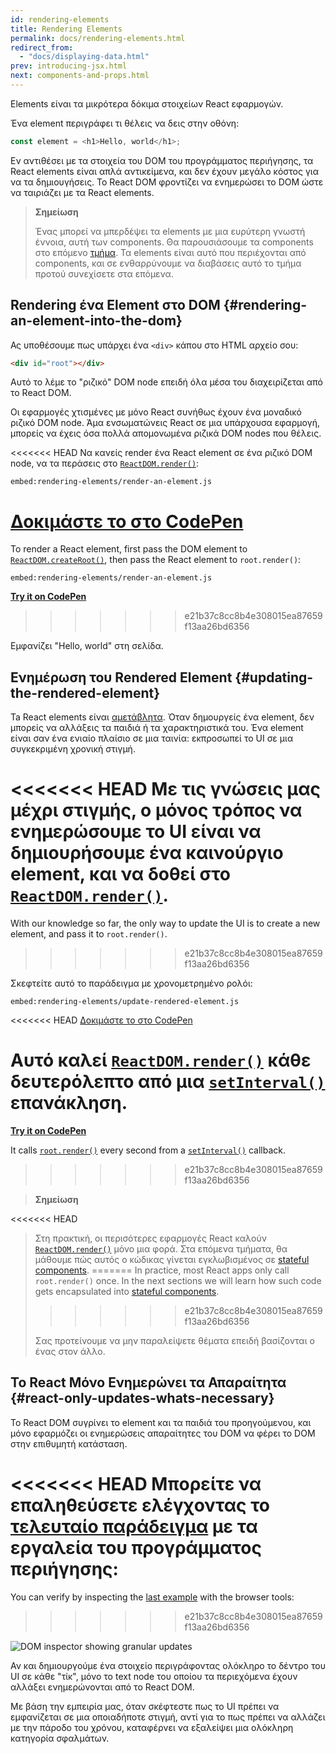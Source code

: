 ```yaml
---
id: rendering-elements
title: Rendering Elements
permalink: docs/rendering-elements.html
redirect_from:
  - "docs/displaying-data.html"
prev: introducing-jsx.html
next: components-and-props.html
---
```


Elements είναι τα μικρότερα δόκιμα στοιχείων React εφαρμογών.

Ένα element περιγράφει τι θέλεις να δεις στην οθόνη:

```js
const element = <h1>Hello, world</h1>;
```

Εν αντιθέσει με τα στοιχεία του DOM του προγράμματος περιήγησης, τα React elements είναι απλά αντικείμενα, και δεν έχουν μεγάλο κόστος για να τα δημιουγήσεις. Το React DOM φροντίζει να ενημερώσει το DOM ώστε να ταιριάζει με τα React elements.

>**Σημείωση**
>
>Ένας μπορεί να μπερδέψει τα elements με μια ευρύτερη γνωστή έννοια, αυτή των components. Θα παρουσιάσουμε τα components στο επόμενο [τμήμα](/docs/components-and-props.html). Τα elements είναι αυτό που περιέχονται από components, και σε ενθαρρύνουμε να διαβάσεις αυτό το τμήμα προτού συνεχίσετε στα επόμενα.

## Rendering ένα Element στο DOM {#rendering-an-element-into-the-dom}

Ας υποθέσουμε πως υπάρχει ένα `<div>` κάπου στο HTML αρχείο σου:

```html
<div id="root"></div>
```

Αυτό το λέμε το "ριζικό" DOM node επειδή όλα μέσα του διαχειρίζεται από το React DOM.

Οι εφαρμογές χτισμένες με μόνο React συνήθως έχουν ένα μοναδικό ριζικό DOM node. Άμα ενσωματώνεις React σε μια υπάρχουσα εφαρμογή, μπορείς να έχεις όσα πολλά απομονωμένα ριζικά DOM nodes που θέλεις.

<<<<<<< HEAD
Να κανείς render ένα React element σε ένα ριζικό DOM node, να τα περάσεις στο
[`ReactDOM.render()`](/docs/react-dom.html#render):

`embed:rendering-elements/render-an-element.js`

[Δοκιμάστε το στο CodePen](codepen://rendering-elements/render-an-element)
=======
To render a React element, first pass the DOM element to [`ReactDOM.createRoot()`](/docs/react-dom-client.html#createroot), then pass the React element to `root.render()`:

`embed:rendering-elements/render-an-element.js`

**[Try it on CodePen](https://codepen.io/gaearon/pen/ZpvBNJ?editors=1010)**
>>>>>>> e21b37c8cc8b4e308015ea87659f13aa26bd6356

Εμφανίζει "Hello, world" στη σελίδα.

## Ενημέρωση του Rendered Element {#updating-the-rendered-element}

Ta React elements είναι [αμετάβλητα](https://en.wikipedia.org/wiki/Immutable_object). Όταν δημουργείς ένα element, δεν μπορείς να αλλάξεις τα παιδιά ή τα χαρακτηριστικά του. Ένα element είναι σαν ένα ενιαίο πλαίσιο σε μια ταινία: εκπροσωπεί το UI σε μια συγκεκριμένη χρονική στιγμή.

<<<<<<< HEAD
Με τις γνώσεις μας μέχρι στιγμής, ο μόνος τρόπος να ενημερώσουμε το UI είναι να δημιουρήσουμε ένα καινούργιο element, και να δοθεί στο [`ReactDOM.render()`](/docs/react-dom.html#render).
=======
With our knowledge so far, the only way to update the UI is to create a new element, and pass it to `root.render()`.
>>>>>>> e21b37c8cc8b4e308015ea87659f13aa26bd6356

Σκεφτείτε αυτό το παράδειγμα με χρονομετρημένο ρολόι:

`embed:rendering-elements/update-rendered-element.js`

<<<<<<< HEAD
[Δοκιμάστε το στο CodePen](codepen://rendering-elements/update-rendered-element)

Αυτό καλεί [`ReactDOM.render()`](/docs/react-dom.html#render) κάθε δευτερόλεπτο από μια [`setInterval()`](https://developer.mozilla.org/en-US/docs/Web/API/WindowTimers/setInterval) επανάκληση.
=======
**[Try it on CodePen](https://codepen.io/gaearon/pen/gwoJZk?editors=1010)**

It calls [`root.render()`](/docs/react-dom.html#render) every second from a [`setInterval()`](https://developer.mozilla.org/en-US/docs/Web/API/WindowTimers/setInterval) callback.
>>>>>>> e21b37c8cc8b4e308015ea87659f13aa26bd6356

>**Σημείωση**
>
<<<<<<< HEAD
>Στη πρακτική, οι περισότερες εφαρμογές React καλούν [`ReactDOM.render()`](/docs/react-dom.html#render) μόνο μια φορά. Στα επόμενα τμήματα, θα μάθουμε πώς αυτός ο κώδικας γίνεται εγκλωβισμένος σε [stateful components](/docs/state-and-lifecycle.html).
=======
>In practice, most React apps only call `root.render()` once. In the next sections we will learn how such code gets encapsulated into [stateful components](/docs/state-and-lifecycle.html).
>>>>>>> e21b37c8cc8b4e308015ea87659f13aa26bd6356
>
>Σας προτείνουμε να μην παραλείψετε θέματα επειδή βασίζονται ο ένας στον άλλο.

## Το React Μόνο Ενημερώνει τα Απαραίτητα {#react-only-updates-whats-necessary}

Το React DOM συγρίνει το element και τα παιδιά του προηγούμενου, και μόνο εφαρμόζει οι ενημερώσεις απαραίτητες του DOM να φέρει το DOM στην επιθυμητή κατάσταση.

<<<<<<< HEAD
Μπορείτε να επαληθεύσετε ελέγχοντας το [τελευταίο παράδειγμα](codepen://rendering-elements/update-rendered-element) με τα εργαλεία του προγράμματος περιήγησης:
=======
You can verify by inspecting the [last example](https://codepen.io/gaearon/pen/gwoJZk?editors=1010) with the browser tools:
>>>>>>> e21b37c8cc8b4e308015ea87659f13aa26bd6356

![DOM inspector showing granular updates](../images/docs/granular-dom-updates.gif)

Αν και δημιουργούμε ένα στοιχείο περιγράφοντας ολόκληρο το δέντρο του UI σε κάθε "τίκ", μόνο το text node του οποίου τα περιεχόμενα έχουν αλλάξει ενημερώνονται από το React DOM.

Με βάση την εμπειρία μας, όταν σκέφτεστε πως το UI πρέπει να εμφανίζεται σε μια οποιαδήποτε στιγμή, αντί για το πως πρέπει να αλλάζει με την πάροδο του χρόνου, καταφέρνει να εξαλείψει μια ολόκληρη κατηγορία σφαλμάτων.
